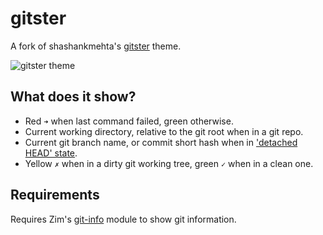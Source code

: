 gitster
=======

A fork of shashankmehta's [gitster] theme.

![gitster theme]

What does it show?
------------------

  * Red `➜` when last command failed, green otherwise.
  * Current working directory, relative to the git root when in a git repo.
  * Current git branch name, or commit short hash when in ['detached HEAD' state].
  * Yellow `✗` when in a dirty git working tree, green `✓` when in a clean one.

Requirements
------------

Requires Zim's [git-info] module to show git information.

[gitster]: https://github.com/shashankmehta/dotfiles/blob/master/thesetup/zsh/.oh-my-zsh/custom/themes/gitster.zsh-theme
[gitster theme]: https://zimfw.github.io/images/prompts/gitster.png
['detached HEAD' state]: http://gitfaq.org/articles/what-is-a-detached-head.html
[git-info]: https://github.com/zimfw/git-info
